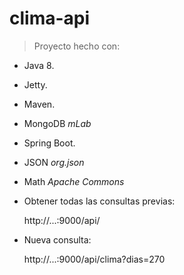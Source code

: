 # clima-api

> Proyecto hecho con:

* Java 8.
* Jetty.
* Maven.
* MongoDB _mLab_
* Spring Boot.
* JSON _org.json_
* Math _Apache Commons_

* Obtener todas las consultas previas:

   http://...:9000/api/

* Nueva consulta:

   http://...:9000/api/clima?dias=270

